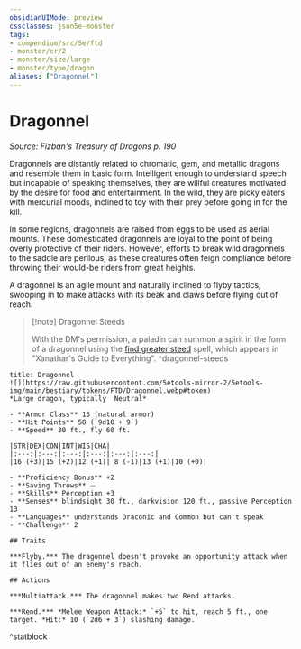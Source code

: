 ```yaml
---
obsidianUIMode: preview
cssclasses: json5e-monster
tags:
- compendium/src/5e/ftd
- monster/cr/2
- monster/size/large
- monster/type/dragon
aliases: ["Dragonnel"]
---
```

# Dragonnel
*Source: Fizban's Treasury of Dragons p. 190*  

Dragonnels are distantly related to chromatic, gem, and metallic dragons and resemble them in basic form. Intelligent enough to understand speech but incapable of speaking themselves, they are willful creatures motivated by the desire for food and entertainment. In the wild, they are picky eaters with mercurial moods, inclined to toy with their prey before going in for the kill.

In some regions, dragonnels are raised from eggs to be used as aerial mounts. These domesticated dragonnels are loyal to the point of being overly protective of their riders. However, efforts to break wild dragonnels to the saddle are perilous, as these creatures often feign compliance before throwing their would-be riders from great heights.

A dragonnel is an agile mount and naturally inclined to flyby tactics, swooping in to make attacks with its beak and claws before flying out of reach.

> [!note] Dragonnel Steeds
> 
> With the DM's permission, a paladin can summon a spirit in the form of a dragonnel using the [find greater steed](5E2014官方资源/spells/find-greater-steed-xge.md) spell, which appears in "Xanathar's Guide to Everything".
^dragonnel-steeds

```ad-statblock
title: Dragonnel
![](https://raw.githubusercontent.com/5etools-mirror-2/5etools-img/main/bestiary/tokens/FTD/Dragonnel.webp#token)
*Large dragon, typically  Neutral*

- **Armor Class** 13 (natural armor)
- **Hit Points** 58 (`9d10 + 9`)
- **Speed** 30 ft., fly 60 ft.

|STR|DEX|CON|INT|WIS|CHA|
|:---:|:---:|:---:|:---:|:---:|:---:|
|16 (+3)|15 (+2)|12 (+1)| 8 (-1)|13 (+1)|10 (+0)|

- **Proficiency Bonus** +2
- **Saving Throws** ⏤
- **Skills** Perception +3
- **Senses** blindsight 30 ft., darkvision 120 ft., passive Perception 13
- **Languages** understands Draconic and Common but can't speak
- **Challenge** 2

## Traits

***Flyby.*** The dragonnel doesn't provoke an opportunity attack when it flies out of an enemy's reach.

## Actions

***Multiattack.*** The dragonnel makes two Rend attacks.

***Rend.*** *Melee Weapon Attack:* `+5` to hit, reach 5 ft., one target. *Hit:* 10 (`2d6 + 3`) slashing damage.
```
^statblock